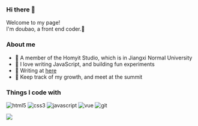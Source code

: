 <h3> Hi there 👋 </h3>
<p>Welcome to my page! <br>
  I'm doubao, a front end coder.🥦 </p>

<h3>About me</h3>
<ul>
  <li>🏫 A member of the Homyit Studio, which is in Jiangxi Normal University</li>
  <li>🎃 I love writing JavaScript, and building fun experiments</li>
  <li>💬 Writing at <a href="https://wine-doubao.github.io/blog/">here</a></li>
  <li>🤠 Keep track of my growth, and meet at the summit</li>
</ul>
  
<h3>Things I code with</h3>
<p>
  <img alt="html5" src="https://img.shields.io/badge/-HTML5-E34F26?style=flat-square&logo=html5&logoColor=white" />
  <img alt="css3" src="https://img.shields.io/badge/-CSS3-A44170?style=flat-square&logo=css3&logoColor=white" />
  <img alt="javascript" src="https://img.shields.io/badge/-JavaScript-FCDC00?style=flat-square&logo=javascript&logoColor=white" />
  <img alt="vue" src="https://img.shields.io/badge/-vue3-40B682?style=flat-square&logo=vue.js&logoColor=white" />
  <img alt="git" src="https://img.shields.io/badge/-Git-007EC6?style=flat-square&logo=git&logoColor=white" />
</p>

<img align="bottom" src="https://github-readme-stats.vercel.app/api?username=Wine-doubao&show_icons=true&icon_color=CE1D2D&text_color=718096&bg_color=ffffff&hide_title=true" />





<!--
**Wine-doubao/Wine-doubao** is a ✨ _special_ ✨ repository because its `README.md` (this file) appears on your GitHub profile.

Here are some ideas to get you started:

- 🔭 I’m currently working on ...
- 🌱 I’m currently learning ...
- 👯 I’m looking to collaborate on ...
- 🤔 I’m looking for help with ...
- 💬 Ask me about ...
- 📫 How to reach me: ...
- 😄 Pronouns: ...
- ⚡ Fun fact: ...
-->
